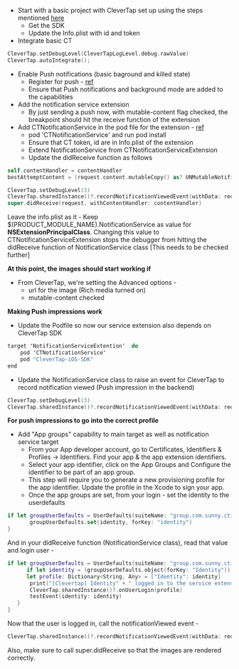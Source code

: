  - Start with a basic project with CleverTap set up using the steps mentioned [here](https://developer.clevertap.com/docs/ios-quickstart-guide#section-install-sdk)
	 - Get the SDK
	 - Update the Info.plist with id and token
- Integrate basic CT
```swift
CleverTap.setDebugLevel(CleverTapLogLevel.debug.rawValue)
CleverTap.autoIntegrate();
```
- Enable Push notifications (basic baground and killed state)
	- Register for push - [ref](https://github.com/sl2883/richpushonly/blob/3a1840254f91420f7359afd0440c39e905e8e621/RichPushOnly/AppDelegate.swift#L23)
	- Ensure that Push notifications and background mode are added to the capabilities
- Add the notification service extension
	- By just sending a push now, with mutable-content flag checked, the breakpoint should hit the receive function of the extension
- Add CTNotificationService in the pod file for the extension - [ref](https://github.com/CleverTap/CTNotificationService)
	- pod  'CTNotificationService' and run pod install
	- Ensure that CT token, id are in Info.plist of the extension
	- Extend NotificationService from CTNotificationServiceExtension
	- Update the didReceive function as follows
```swift
self.contentHandler = contentHandler
bestAttemptContent = (request.content.mutableCopy() as? UNMutableNotificationContent)

CleverTap.setDebugLevel(3)
CleverTap.sharedInstance()?.recordNotificationViewedEvent(withData: request.content.userInfo)
super.didReceive(request, withContentHandler: contentHandler)
```
Leave the info.plist as it
	- Keep $(PRODUCT_MODULE_NAME).NotificationService as value for **NSExtensionPrincipalClass**. Changing this value to CTNotificationServiceExtension stops the debugger from hitting the didReceive function of NotificationService class [This needs to be checked further]

**At this point, the images should start working if**
- From CleverTap, we're setting the Advanced options -
	- url for the image (Rich media turned on)
	- mutable-content checked

**Making Push impressions work**
- Update the Podfile so now our service extension also depends on CleverTap SDK
```swift
target 'NotificationServiceExtention'  do
	pod 'CTNotificationService'
	pod "CleverTap-iOS-SDK"
end
```
- Update the NotificationService class to raise an event for CleverTap to record notification viewed (Push impression in the backend)
```swift
CleverTap.setDebugLevel(3)
CleverTap.sharedInstance()?.recordNotificationViewedEvent(withData: request.content.userInfo)
```

**For push impressions to go into the correct profile**
- Add "App groups" capability to main target as well as notification service target
	- From your App developer account, go to Certificates, Identifiers & Profiles -> Identifiers. Find your app & the app extension identifiers.
	- Select your app identifier, click on the App Groups and Configure the identifier to be part of an app group.
	- This step will require you to generate a new provisioning profile for the app identifier. Update the profile in the Xcode to sign your app.
	- Once the app groups are set, from your login - set the identity to the userdefaults
```swift
if let groupUserDefaults = UserDefaults(suiteName: "group.com.sunny.ctios") {
       groupUserDefaults.set(identity, forKey: "identity")
}
```

And in your didReceive function (NotificationService class), read that value and login user - 
```swift
if let groupUserDefaults = UserDefaults(suiteName: "group.com.sunny.ctios") {
      if let identity = (groupUserDefaults.object(forKey: "Identity")) as? String {
      let profile: Dictionary<String, Any> = ["Identity": identity]
       print("[Clevertap] Identity" + " logged in to the service extension")
       CleverTap.sharedInstance()?.onUserLogin(profile)
       testEvent(identity: identity)
   }
}
```
Now that the user is logged in, call the notificationViewed event -
```swift
CleverTap.sharedInstance()?.recordNotificationViewedEvent(withData: request.content.userInfo)
```

Also, make sure to call super.didReceive so that the images are rendered correctly.
